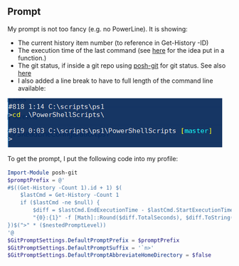 ## Prompt

My prompt is not too fancy (e.g. no PowerLine). It is showing:
- The current history item number (to reference in Get-History -ID)
- The execution time of the last command (see [here](https://gist.github.com/kelleyma49/bd03dfa82c37438a01b1) for the idea put in a function.)
- The git status, if inside a git repo using [posh-git](https://github.com/dahlbyk/posh-git) for git status. See also [here](PowerShellUtilities.md)
- I also added a line break to have to full length of the command line available:

![image](https://github.com/DBremen/MyPowerShellSetup/raw/master/screens/prompt.PNG)

To get the prompt, I put the following code into my profile:
```powershell
Import-Module posh-git
$promptPrefix = @'
#$((Get-History -Count 1).id + 1) $( 
    $lastCmd = Get-History -Count 1
    if ($lastCmd -ne $null) {
        $diff = $lastCmd.EndExecutionTime - $lastCmd.StartExecutionTime
        "{0}:{1}" -f [Math]::Round($diff.TotalSeconds), $diff.ToString('ff')
})$(">" * ($nestedPromptLevel)) 
'@
$GitPromptSettings.DefaultPromptPrefix = $promptPrefix
$GitPromptSettings.DefaultPromptSuffix = '`n>'
$GitPromptSettings.DefaultPromptAbbreviateHomeDirectory = $false
```

